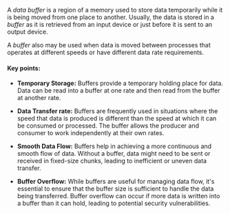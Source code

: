 A *data buffer* is a region of a memory used to store data temporarily while it is being moved from one place to another. Usually, the data is stored in a *buffer* as it is retrieved from an input device or just before it is sent to an output device.

A *buffer* also may be used when data is moved between processes that operates at different speeds or have different data rate requirements.

#### Key points:

- **Temporary Storage:** Buffers provide a temporary holding place for data. Data can be read into a buffer at one rate and then read from the buffer at another rate.

- **Data Transfer rate:** Buffers are frequently used in situations where the speed that data is produced is different than the speed at which it can be consumed or processed. The buffer allows the producer and consumer to work independently at their own rates.

- **Smooth Data Flow:** Buffers help in achieving a more continuous and smooth flow of data. Without a buffer, data might need to be sent or received in fixed-size chunks, leading to inefficient or uneven data transfer.

- **Buffer Overflow:** While buffers are useful for managing data flow, it's essential to ensure that the buffer size is sufficient to handle the data being transferred. Buffer overflow can occur if more data is written into a buffer than it can hold, leading to potential security vulnerabilities.
